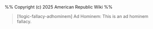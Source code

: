 %%
Copyright (c) 2025 American Republic Wiki
%%
>[!logic-fallacy-adhominem] Ad Hominem: This is an ad hominem fallacy.
